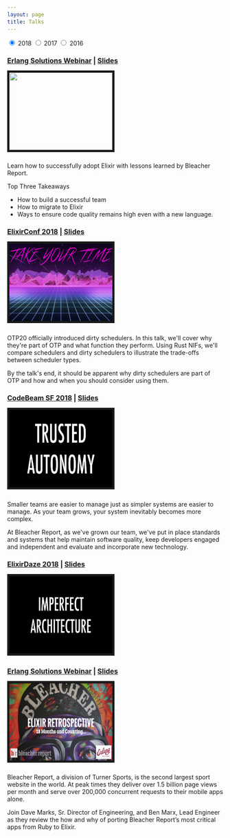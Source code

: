 ```yaml
---
layout: page
title: Talks
---
```




<div>
  <input id="tab1" type="radio" name="tabs" checked>
  <label for="tab1">2018</label>

  <input id="tab2" type="radio" name="tabs">
  <label for="tab2">2017</label>

  <input id="tab3" type="radio" name="tabs">
  <label for="tab3">2016</label>

  <!-- <input id="tab4" type="radio" name="tabs">
  <label for="tab4">2015</label> -->

  <section id="content1">
    <div class="clearfix">
      <div class="talk-left">
        <h2 style="font-size:16px;"><a target="_blank" href="https://www.erlang-solutions.com/resources/webinars.html">Erlang Solutions Webinar</a> | <a target="_blank" href="https://www.slideshare.net/bgmarx/adopting-elixir">Slides</a></h2>
        <a href="http://www.youtube.com/watch?feature=player_embedded&v=mott8ie-N0M" target="_blank"><img src="/public/images/talks/adopting-elixir.png" alt="" width="240" height="180" border="5" /></a>
      </div>
      <div class="talk-right">
        <h2 style="font-size:16px;"></h2>
        <div class="talk-desc">
          <p>Learn how to successfully adopt Elixir with lessons learned by Bleacher Report.</p>
          <p>Top Three Takeaways</p>
          <ul>
            <li>How to build a successful team</li>
            <li>How to migrate to Elixir</li>
            <li>Ways to ensure code quality remains high even with a new language.</li>
          </ul>
        </div>
      </div>
    </div>
    <div class="clearfix">
      <div class="talk-left">
        <h2 style="font-size:16px;"><a target="_blank" href="https://elixirconf.com/">ElixirConf 2018</a> | <a target="_blank" href="https://www.slideshare.net/bgmarx/take-your-time-113266815">Slides</a></h2>
        <a href="http://www.youtube.com/watch?feature=player_embedded&v=_ANg28Pello" target="_blank"><img src="/public/images/talks/take-your-time.png" alt="" width="240" height="180" border="5" /></a>
      </div>
      <div class="talk-right">
        <h2 style="font-size:16px;"></h2>
        <div class="talk-desc">
          <p>OTP20 officially introduced dirty schedulers. In this talk, we'll cover why they're part of OTP and what function they perform. Using Rust NIFs, we'll compare schedulers and dirty schedulers to illustrate the trade-offs between scheduler types.</p>
          <p>By the talk's end, it should be apparent why dirty schedulers are part of OTP and how and when you should consider using them.</p>
        </div>
      </div>
    </div>
    <div class="clearfix">
      <div class="talk-left">
        <h2 style="font-size:16px;"><a target="_blank" href="https://www.codesync.global/conferences/code-beam-sf-2018/">CodeBeam SF 2018</a> | <a target="_blank" href="https://www.slideshare.net/bgmarx/trusted-autonomy">Slides</a></h2>
        <a href="http://www.youtube.com/watch?feature=player_embedded&v=NAdCxr6C4DI" target="_blank"><img src="/public/images/talks/trusted-autonomy.png" alt="" width="240" height="180" border="5" /></a>
      </div>
      <div class="talk-right">
        <h2 style="font-size:16px;"></h2>
        <div class="talk-desc">
          <p>Smaller teams are easier to manage just as simpler systems are easier to manage. As your team grows, your system inevitably becomes more complex.</p>
          <p>At Bleacher Report, as we've grown our team, we've put in place standards and systems that help maintain software quality, keep developers engaged and independent and evaluate and incorporate new technology.</p>
        </div>
      </div>
    </div>
    <div class="clearfix">
      <div class="talk-left">
        <h2 style="font-size:16px;"><a target="_blank" href="http://www.elixirdaze.com/">ElixirDaze 2018</a> | <a target="_blank" href="https://www.slideshare.net/bgmarx/imperfect-architecture">Slides</a></h2>
        <a href="http://www.youtube.com/watch?feature=player_embedded&v=_h6A2MMFXgg" target="_blank"><img src="/public/images/talks/imperfect-architecture.png" alt="" width="240" height="180" border="5" /></a>
      </div>
      <div class="talk-right">
        <h2 style="font-size:16px;"></h2>
        <div class="talk-desc">
          <p></p>
          <p></p>
        </div>
      </div>
    </div>         
  </section>

  <section id="content2">

  </section>

  <section id="content3">
    <div class="talk-left">
      <h2 style="font-size:16px;"><a target="_blank" href="https://www.erlang-solutions.com/resources/webinars.html">Erlang Solutions Webinar</a> | <a target="_blank" href="https://www.slideshare.net/bgmarx/adopting-elixir">Slides</a></h2>
      <a href="http://www.youtube.com/watch?feature=player_embedded&v=AdY5AfXs7aw" target="_blank"><img src="/public/images/talks/elixir-retrospective.png" alt="" width="240" height="180" border="5" /></a>
    </div>
    <div class="talk-right">
      <h2 style="font-size:16px;"></h2>
      <div class="talk-desc">
        <p>Bleacher Report, a division of Turner Sports, is the second largest sport website in the world. At peak times they deliver over 1.5 billion page views per month and serve over 200,000 concurrent requests to their mobile apps alone.</p>
        <p>Join Dave Marks, Sr. Director of Engineering, and Ben Marx, Lead Engineer as they review the how and why of porting Bleacher Report’s most critical apps from Ruby to Elixir.</p>
      </div>
    </div>
  </section>

  <!-- <section id="content4">

  </section> -->
</div>
